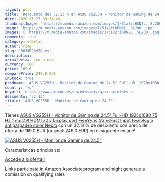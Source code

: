 ```yaml
---
layout: post
title: 'Descuento del 32.13 % en ASUS VG255H - Monitor de Gaming de 24.5"'
date: 2020-11-27 09:34:46
thumbnailImage: 'https://m.media-amazon.com/images/I/51xZri6RN2L._SL200_.jpg'
image: 'https://m.media-amazon.com/images/I/51xZri6RN2L._SL200_.jpg'
images: [ 'https://m.media-amazon.com/images/I/51xZri6RN2L._SL200_.jpg' ]
comments: true
category: ofertas
author: ring
slug: 'B07BR23VZQ-es'
description:
actualPrice: 169.0 EUR
currency: EUR
price: 169.0
comparePrice: 249.0 EUR
inStock: true
prodname: 'ASUS VG255H - Monitor de Gaming de 24.5" Full-HD  1920x1080  75 Hz  1 ms  DVI  HDMI x2 y Display port  FreeSync  GameFast Input  tecnología antiparpadeo  color Negro'
country: 'es'
buyurl: 'https://www.amazon.es/dp/B07BR23VZQ/?tag=tolees-21'
descuento: '32.13'
titulo: 'ASUS VG255H - Monitor de Gaming de 24.5"'
---
```


Tienes [ASUS VG255H - Monitor de Gaming de 24.5" Full-HD  1920x1080  75 Hz  1 ms  DVI  HDMI x2 y Display port  FreeSync  GameFast Input  tecnología antiparpadeo  color Negro](https://www.amazon.es/dp/B07BR23VZQ/?tag=tolees-21) con un 32.13 % de descuento con precio de oferta de 169.0 EUR (original: 249.0 EUR) en el siguiente enlace!

[![ASUS VG255H - Monitor de Gaming de 24.5"](https://m.media-amazon.com/images/I/51xZri6RN2L._SL200_.jpg)](https://www.amazon.es/dp/B07BR23VZQ/?tag=tolees-21)

Características principales:


[Accede a la oferta!!](https://www.amazon.es/dp/B07BR23VZQ/?tag=tolees-21)

Links participate in Amazon Associate program and might generate a comission on qualifying sales


